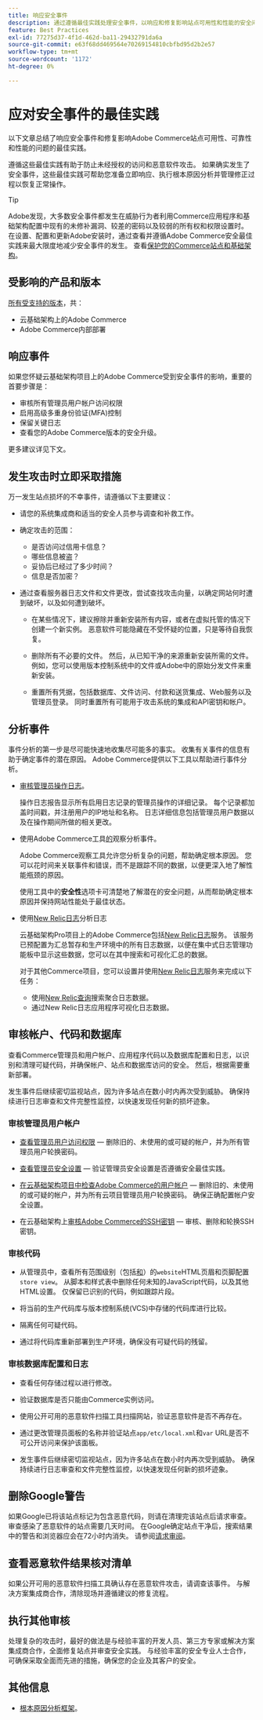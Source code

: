 ```yaml
---
title: 响应安全事件
description: 通过遵循最佳实践处理安全事件，以响应和修复影响站点可用性和性能的安全问题。
feature: Best Practices
exl-id: 77275d37-4f1d-462d-ba11-29432791da6a
source-git-commit: e63f68dd469564e70269154810cbfbd95d2b2e57
workflow-type: tm+mt
source-wordcount: '1172'
ht-degree: 0%

---
```


# 应对安全事件的最佳实践

以下文章总结了响应安全事件和修复影响Adobe Commerce站点可用性、可靠性和性能的问题的最佳实践。

遵循这些最佳实践有助于防止未经授权的访问和恶意软件攻击。 如果确实发生了安全事件，这些最佳实践可帮助您准备立即响应、执行根本原因分析并管理修正过程以恢复正常操作。

>[!TIP]
>
>Adobe发现，大多数安全事件都发生在威胁行为者利用Commerce应用程序和基础架构配置中现有的未修补漏洞、较差的密码以及较弱的所有权和权限设置时。 在设置、配置和更新Adobe安装时，通过查看并遵循Adobe Commerce安全最佳实践来最大限度地减少安全事件的发生。 查看[保护您的Commerce站点和基础架构](../launch/security-best-practices.md)。


## 受影响的产品和版本

[所有受支持的版本](../../../release/versions.md)，共：

- 云基础架构上的Adobe Commerce
- Adobe Commerce内部部署

## 响应事件

如果您怀疑云基础架构项目上的Adobe Commerce受到安全事件的影响，重要的首要步骤是：

- 审核所有管理员用户帐户访问权限
- 启用高级多重身份验证(MFA)控制
- 保留关键日志
- 查看您的Adobe Commerce版本的安全升级。

更多建议详见下文。

## 发生攻击时立即采取措施

万一发生站点损坏的不幸事件，请遵循以下主要建议：

- 请您的系统集成商和适当的安全人员参与调查和补救工作。

- 确定攻击的范围：
   - 是否访问过信用卡信息？
   - 哪些信息被盗？
   - 妥协后已经过了多少时间？
   - 信息是否加密？

- 通过查看服务器日志文件和文件更改，尝试查找攻击向量，以确定网站何时遭到破坏，以及如何遭到破坏。

   - 在某些情况下，建议擦除并重新安装所有内容，或者在虚拟托管的情况下创建一个新实例。 恶意软件可能隐藏在不受怀疑的位置，只是等待自我恢复。

   - 删除所有不必要的文件。 然后，从已知干净的来源重新安装所需的文件。 例如，您可以使用版本控制系统中的文件或Adobe中的原始分发文件来重新安装。

   - 重置所有凭据，包括数据库、文件访问、付款和送货集成、Web服务以及管理员登录。 同时重置所有可能用于攻击系统的集成和API密钥和帐户。

## 分析事件

事件分析的第一步是尽可能快速地收集尽可能多的事实。 收集有关事件的信息有助于确定事件的潜在原因。 Adobe Commerce提供以下工具以帮助进行事件分析。

- [审核管理员操作日志](https://experienceleague.adobe.com/docs/commerce-admin/systems/action-logs/action-log-report.html?lang=zh-Hans)。

  操作日志报告显示所有启用日志记录的管理员操作的详细记录。 每个记录都加盖时间戳，并注册用户的IP地址和名称。 日志详细信息包括管理员用户数据以及在操作期间所做的相关更改。

- 使用Adobe Commerce工具[的](../../../tools/observation-for-adobe-commerce/intro.md)观察分析事件。

  Adobe Commerce观察工具允许您分析复杂的问题，帮助确定根本原因。 您可以花时间来关联事件和错误，而不是跟踪不同的数据，以便更深入地了解性能瓶颈的原因。

  使用工具中的&#x200B;**安全性**&#x200B;选项卡可清楚地了解潜在的安全问题，从而帮助确定根本原因并保持网站性能处于最佳状态。

- 使用[New Relic日志](https://experienceleague.adobe.com/docs/commerce-cloud-service/user-guide/monitor/new-relic/new-relic-service.html?lang=zh-Hans)分析日志

  云基础架构Pro项目上的Adobe Commerce包括[New Relic日志](https://experienceleague.adobe.com/docs/commerce-cloud-service/user-guide/monitor/new-relic/log-management.html?lang=zh-Hans)服务。 该服务已预配置为汇总暂存和生产环境中的所有日志数据，以便在集中式日志管理功能板中显示这些数据，您可以在其中搜索和可视化汇总的数据。

  对于其他Commerce项目，您可以设置并使用[New Relic日志](https://docs.newrelic.com/docs/logs/get-started/get-started-log-management/)服务来完成以下任务：
   - 使用[New Relic查询](https://docs.newrelic.com/docs/logs/new-relic-logs/ui-data/query-syntax-logs)搜索聚合日志数据。
   - 通过New Relic日志应用程序可视化日志数据。

## 审核帐户、代码和数据库

查看Commerce管理员和用户帐户、应用程序代码以及数据库配置和日志，以识别和清理可疑代码，并确保帐户、站点和数据库访问的安全。 然后，根据需要重新部署。

发生事件后继续密切监视站点，因为许多站点在数小时内再次受到威胁。 确保持续进行日志审查和文件完整性监控，以快速发现任何新的损坏迹象。

### 审核管理员用户帐户

- [查看管理员用户访问权限](https://experienceleague.adobe.com/docs/commerce-admin/systems/user-accounts/permissions-users-all.html?lang=zh-Hans) — 删除旧的、未使用的或可疑的帐户，并为所有管理员用户轮换密码。

- [查看管理员安全设置](https://experienceleague.adobe.com/docs/commerce-admin/systems/security/security-admin.html?lang=zh-Hans) — 验证管理员安全设置是否遵循安全最佳实践。

- [在云基础架构项目中检查Adobe Commerce的用户帐户](https://experienceleague.adobe.com/docs/commerce-cloud-service/user-guide/project/user-access.html?lang=zh-Hans) — 删除旧的、未使用的或可疑的帐户，并为所有云项目管理员用户轮换密码。 确保正确配置帐户安全设置。

- 在云基础架构上[审核Adobe Commerce的SSH密钥](https://experienceleague.adobe.com/docs/commerce-cloud-service/user-guide/develop/secure-connections.html?lang=zh-Hans) — 审核、删除和轮换SSH密钥。

### 审核代码

- 从管理员中，查看所有范围级别（包括[和](https://experienceleague.adobe.com/docs/commerce-admin/content-design/design/page-setup.html?lang=zh-Hans)）的`website`HTML页眉和页脚配置`store view`。 从脚本和样式表中删除任何未知的JavaScript代码，以及其他HTML设置。 仅保留已识别的代码，例如跟踪片段。

- 将当前的生产代码库与版本控制系统(VCS)中存储的代码库进行比较。

- 隔离任何可疑代码。

- 通过将代码库重新部署到生产环境，确保没有可疑代码的残留。

### 审核数据库配置和日志

- 查看任何存储过程以进行修改。

- 验证数据库是否只能由Commerce实例访问。

- 使用公开可用的恶意软件扫描工具扫描网站，验证恶意软件是否不再存在。

- 通过更改管理员面板的名称并验证站点`app/etc/local.xml`和`var` URL是否不可公开访问来保护该面板。

- 发生事件后继续密切监视站点，因为许多站点在数小时内再次受到威胁。 确保持续进行日志审查和文件完整性监控，以快速发现任何新的损坏迹象。

## 删除Google警告

如果Google已将该站点标记为包含恶意代码，则请在清理完该站点后请求审查。 审查感染了恶意软件的站点需要几天时间。 在Google确定站点干净后，搜索结果中的警告和浏览器应会在72小时内消失。 请参阅[请求审阅](https://web.dev/articles/request-a-review)。

## 查看恶意软件结果核对清单

如果公开可用的恶意软件扫描工具确认存在恶意软件攻击，请调查该事件。 与解决方案集成商合作，清除现场并遵循建议的修复流程。

## 执行其他审核

处理复杂的攻击时，最好的做法是与经验丰富的开发人员、第三方专家或解决方案集成商合作，全面修复站点并审查安全实践。 与经验丰富的安全专业人士合作，可确保采取全面而先进的措施，确保您的企业及其客户的安全。

## 其他信息

- [根本原因分析框架](https://sansec.io/kb/incident-response/magento-root-cause-analysis)。

